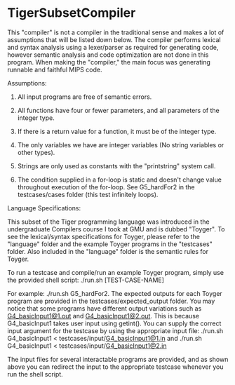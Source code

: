 # TigerSubsetCompiler
This "compiler" is not a compiler in the traditional sense and makes a lot of assumptions that will be listed down below. The compiler performs lexical and syntax analysis using a lexer/parser as required for generating code, however semantic analysis and code optimization are not done in this program. When making the "compiler," the main focus was generating runnable and faithful MIPS code.

Assumptions:

1. All input programs are free of semantic errors.

2. All functions have four or fewer parameters, and all parameters of the integer type.

3. If there is a return value for a function, it must be of the integer type.

4. The only variables we have are integer variables (No string variables or other types).

5. Strings are only used as constants with the "printstring" system call.

6. The condition supplied in a for-loop is static and doesn't change value throughout execution of the for-loop. See G5_hardFor2 in the testcases/cases folder (this test infinitely loops).

Language Specifications:

This subset of the Tiger programming language was introduced in the undergraduate Compilers course I took at GMU and is dubbed "Toyger". To see the lexical/syntax specifications for Toyger, please refer to the "language" folder and the example Toyger programs in the "testcases" folder. Also included in the "language" folder is the semantic rules for Toyger.

To run a testcase and compile/run an example Toyger program, simply use the provided shell script: ./run.sh [TEST-CASE-NAME]

For example: ./run.sh G5_hardFor2. The expected outputs for each Toyger program are provided in the testcases/expected_output folder. You may notice that some programs have different output variations such as G4_basicInput1@1.out and G4_basicInput1@2.out. This is because G4_basicInput1 takes user input using getint(). You can supply the correct input argument for the testcase by using the appropriate input file: ./run.sh G4_basicInput1 < testcases/input/G4_basicInput1@1.in and ./run.sh G4_basicInput1 < testcases/input/G4_basicInput1@2.in

The input files for several interactable programs are provided, and as shown above you can redirect the input to the appropriate testcase whenever you run the shell script.
